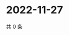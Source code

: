 # 2022-11-27

共 0 条

<!-- BEGIN WEIBO -->
<!-- 最后更新时间 Sun Nov 27 2022 07:14:00 GMT+0800 (China Standard Time) -->

<!-- END WEIBO -->
